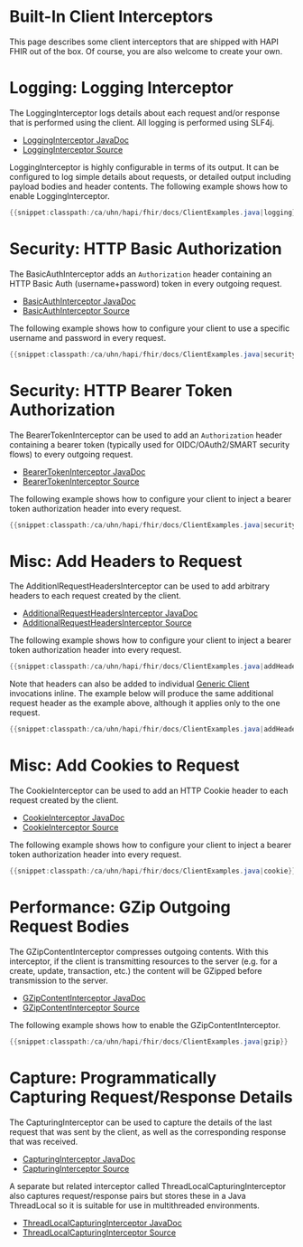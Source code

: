 # Built-In Client Interceptors

This page describes some client interceptors that are shipped with HAPI FHIR out of the box. Of course, you are also welcome to create your own.

<a name="logging_interceptor"/>

# Logging: Logging Interceptor

The LoggingInterceptor logs details about each request and/or response that is performed using the client. All logging is performed using SLF4j.

* [LoggingInterceptor JavaDoc](/apidocs/hapi-fhir-client/ca/uhn/fhir/rest/client/interceptor/LoggingInterceptor.html)
* [LoggingInterceptor Source](https://github.com/jamesagnew/hapi-fhir/blob/master/hapi-fhir-client/src/main/java/ca/uhn/fhir/rest/client/interceptor/LoggingInterceptor.java)

LoggingInterceptor is highly configurable in terms of its output. It can be configured to log simple details about requests, or detailed output including payload bodies and header contents. The following example shows how to enable LoggingInterceptor. 

```java
{{snippet:classpath:/ca/uhn/hapi/fhir/docs/ClientExamples.java|logging}}
```

# Security: HTTP Basic Authorization

The BasicAuthInterceptor adds an `Authorization` header containing an HTTP Basic Auth (username+password) token in every outgoing request.

* [BasicAuthInterceptor JavaDoc](/apidocs/hapi-fhir-client/ca/uhn/fhir/rest/client/interceptor/BasicAuthInterceptor.html)
* [BasicAuthInterceptor Source](https://github.com/jamesagnew/hapi-fhir/blob/master/hapi-fhir-client/src/main/java/ca/uhn/fhir/rest/client/interceptor/BasicAuthInterceptor.java)

The following example shows how to configure your client to	use a specific username and password in every request.

```java
{{snippet:classpath:/ca/uhn/hapi/fhir/docs/ClientExamples.java|security}}
```

# Security: HTTP Bearer Token Authorization

The BearerTokenInterceptor can be used to add an `Authorization` header containing a bearer token (typically used for OIDC/OAuth2/SMART security flows) to every outgoing request.

* [BearerTokenInterceptor JavaDoc](/apidocs/hapi-fhir-client/ca/uhn/fhir/rest/client/interceptor/BearerTokenInterceptor.html)
* [BearerTokenInterceptor Source](https://github.com/jamesagnew/hapi-fhir/blob/master/hapi-fhir-client/src/main/java/ca/uhn/fhir/rest/client/interceptor/BearerTokenInterceptor.java)

The following example shows how to configure your client to inject a bearer token authorization header into every request.

```java
{{snippet:classpath:/ca/uhn/hapi/fhir/docs/ClientExamples.java|securityBearer}}
```

# Misc: Add Headers to Request

The AdditionlRequestHeadersInterceptor can be used to add arbitrary headers to each request created by the client.

* [AdditionalRequestHeadersInterceptor JavaDoc](/apidocs/hapi-fhir-client/ca/uhn/fhir/rest/client/interceptor/AdditionalRequestHeadersInterceptor.html)
* [AdditionalRequestHeadersInterceptor Source](https://github.com/jamesagnew/hapi-fhir/blob/master/hapi-fhir-client/src/main/java/ca/uhn/fhir/rest/client/interceptor/AdditionalRequestHeadersInterceptor.java)

The following example shows how to configure your client to inject a bearer token authorization header into every request.

```java
{{snippet:classpath:/ca/uhn/hapi/fhir/docs/ClientExamples.java|addHeaders}}
```

Note that headers can also be added to individual [Generic Client](/docs/client/generic_client.html) invocations inline. The example below will produce the same additional request header as the example above, although it applies only to the one request. 

```java
{{snippet:classpath:/ca/uhn/hapi/fhir/docs/ClientExamples.java|addHeadersNoInterceptor}}
```

# Misc: Add Cookies to Request

The CookieInterceptor can be used to add an HTTP Cookie header to each request created by the client.

* [CookieInterceptor JavaDoc](/apidocs/hapi-fhir-client/ca/uhn/fhir/rest/client/interceptor/CookieInterceptor.html)
* [CookieInterceptor Source](https://github.com/jamesagnew/hapi-fhir/blob/master/hapi-fhir-client/src/main/java/ca/uhn/fhir/rest/client/interceptor/CookieInterceptor.java)

The following example shows how to configure your client to inject a bearer token authorization header into every request.

```java
{{snippet:classpath:/ca/uhn/hapi/fhir/docs/ClientExamples.java|cookie}}
```

# Performance: GZip Outgoing Request Bodies

The GZipContentInterceptor compresses outgoing contents. With this interceptor, if the client is transmitting resources to the server (e.g. for a create, update, transaction, etc.) the content will be GZipped before transmission to the server.

* [GZipContentInterceptor JavaDoc](/apidocs/hapi-fhir-client/ca/uhn/fhir/rest/client/interceptor/GZipContentInterceptor.html)
* [GZipContentInterceptor Source](https://github.com/jamesagnew/hapi-fhir/blob/master/hapi-fhir-client/src/main/java/ca/uhn/fhir/rest/client/interceptor/GZipContentInterceptor.java)

The following example shows how to enable the GZipContentInterceptor.

```java
{{snippet:classpath:/ca/uhn/hapi/fhir/docs/ClientExamples.java|gzip}}
```

# Capture: Programmatically Capturing Request/Response Details

The CapturingInterceptor can be used to capture the details of the last request that was sent by the client, as well as the corresponding response that was received. 

* [CapturingInterceptor JavaDoc](/apidocs/hapi-fhir-client/ca/uhn/fhir/rest/client/interceptor.CapturingInterceptor.html)
* [CapturingInterceptor Source](https://github.com/jamesagnew/hapi-fhir/blob/master/hapi-fhir-client/src/main/java/ca/uhn/fhir/rest/client/interceptor/CapturingInterceptor.java)

A separate but related interceptor called ThreadLocalCapturingInterceptor also captures request/response pairs but stores these in a Java ThreadLocal so it is suitable for use in multithreaded environments.  

* [ThreadLocalCapturingInterceptor JavaDoc](/apidocs/hapi-fhir-client/ca/uhn/fhir/rest/client/interceptor/ThreadLocalCapturingInterceptor.html)
* [ThreadLocalCapturingInterceptor Source](https://github.com/jamesagnew/hapi-fhir/blob/master/hapi-fhir-client/src/main/java/ca/uhn/fhir/rest/client/interceptor/ThreadLocalCapturingInterceptor.java)
